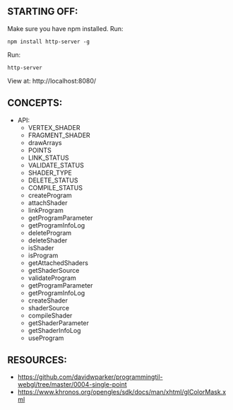 ## STARTING OFF:

Make sure you have npm installed.
Run:
```
npm install http-server -g
```

Run:
```
http-server
```

View at: http://localhost:8080/

## CONCEPTS:

* API:
  * VERTEX_SHADER
  * FRAGMENT_SHADER
  * drawArrays
  * POINTS
  * LINK_STATUS
  * VALIDATE_STATUS
  * SHADER_TYPE
  * DELETE_STATUS
  * COMPILE_STATUS
  * createProgram
  * attachShader
  * linkProgram
  * getProgramParameter
  * getProgramInfoLog
  * deleteProgram
  * deleteShader
  * isShader
  * isProgram
  * getAttachedShaders
  * getShaderSource
  * validateProgram
  * getProgramParameter
  * getProgramInfoLog
  * createShader
  * shaderSource
  * compileShader
  * getShaderParameter
  * getShaderInfoLog
  * useProgram

## RESOURCES:

* https://github.com/davidwparker/programmingtil-webgl/tree/master/0004-single-point
* https://www.khronos.org/opengles/sdk/docs/man/xhtml/glColorMask.xml
